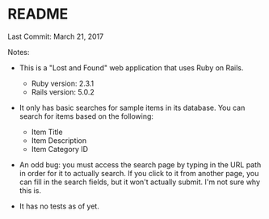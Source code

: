 # README

Last Commit: March 21, 2017

Notes:

- This is a "Lost and Found" web application that uses Ruby on Rails.
  * Ruby version: 2.3.1
  * Rails version: 5.0.2

- It only has basic searches for sample items in its database. You can search for items
based on the following:
  * Item Title
  * Item Description
  * Item Category ID

- An odd bug: you must access the search page by typing in the URL path in order for
it to actually search. If you click to it from another page, you can fill in the search
fields, but it won't actually submit. I'm not sure why this is.

- It has no tests as of yet.
